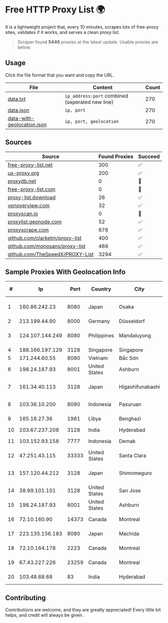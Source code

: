 
# Free HTTP Proxy List 🌍

It is a lightweight project that, every 10 minutes, scrapes lots of free-proxy sites, validates if it works, and serves a clean proxy list.


> Scraper found **5446** proxies at the latest update. Usable proxies are below.

## Usage

Click the file format that you want and copy the URL.


|File|Content|Count|
|----|-------|-----|
|[data.txt](https://raw.githubusercontent.com/themiralay/Proxy-List-World/master/data.txt)|`ip_address:port` combined (seperated new line)|270|
|[data.json](https://raw.githubusercontent.com/themiralay/Proxy-List-World/master/data.json)|`ip, port`|270|
|[data-with-geolocation.json](https://raw.githubusercontent.com/themiralay/Proxy-List-World/master/data-with-geolocation.json)|`ip, port, geolocation`|270|

## Sources

|Source|Found Proxies|Succeed|
|------|-------------|-------|
|[free-proxy-list.net](https://free-proxy-list.net)|300|✅|
|[us-proxy.org](https://www.us-proxy.org)|200|✅|
|[proxydb.net](http://proxydb.net)|0|🚫|
|[free-proxy-list.com](https://free-proxy-list.com/?page=&port=&type%5B%5D=http&type%5B%5D=https&up_time=0&search=Search)|0|🚫|
|[proxy-list.download](https://www.proxy-list.download/HTTP)|26|✅|
|[vpnoverview.com](https://vpnoverview.com/privacy/anonymous-browsing/free-proxy-servers)|32|✅|
|[proxyscan.io](https://www.proxyscan.io)|0|🚫|
|[proxylist.geonode.com](https://proxylist.geonode.com/api/proxy-list?limit=300&page=1&sort_by=lastChecked&sort_type=desc&protocols=http,https)|52|✅|
|[proxyscrape.com](https://api.proxyscrape.com/v2/?request=displayproxies&protocol=http&timeout=10000&country=all&ssl=all&anonymity=all)|676|✅|
|[github.com/clarketm/proxy-list](https://raw.githubusercontent.com/clarketm/proxy-list/master/proxy-list-raw.txt)|400|✅|
|[github.com/monosans/proxy-list](https://raw.githubusercontent.com/monosans/proxy-list/main/proxies/http.txt)|466|✅|
|[github.com/TheSpeedX/PROXY-List](https://raw.githubusercontent.com/TheSpeedX/PROXY-List/master/http.txt)|3294|✅|


## Sample Proxies With Geolocation Info

|#|Ip|Port|Country|City|Internet Service Provider|
|-|--|----|-------|----|-------------------------|
|1|160.86.242.23|8080|Japan|Osaka|Sony Network Communications Inc|
|2|213.199.44.90|8000|Germany|Düsseldorf|Contabo GmbH|
|3|124.107.144.249|8080|Philippines|Mandaluyong|Philippine Long Distance Telephone Co.|
|4|188.166.197.129|3128|Singapore|Singapore|DigitalOcean, LLC|
|5|171.244.60.55|8080|Vietnam|Bắc Sơn|VIETEL|
|6|198.24.187.93|8001|United States|Ashburn|Secured Servers LLC|
|7|161.34.40.113|3128|Japan|Higashifunabashi|NTT PC Communications, Inc.|
|8|103.36.10.200|8080|Indonesia|Pasuruan|PT Awinet Global Mandiri|
|9|165.16.27.36|1981|Libya|Benghazi|Aljeel Aljadeed For Technology|
|10|103.67.237.208|3128|India|Hyderabad|OASISGSSERVICES|
|11|103.152.93.158|7777|Indonesia|Demak|PT. JAYA LINTAS INDONESIA|
|12|47.251.43.115|33333|United States|Santa Clara|Alibaba Cloud LLC|
|13|157.120.44.212|3128|Japan|Shimomeguro|NTT PC Communications, Inc.|
|14|38.99.101.101|3128|United States|San Jose|Cogent Communications|
|15|198.24.187.93|8001|United States|Ashburn|Secured Servers LLC|
|16|72.10.160.90|14373|Canada|Montreal|GloboTech Communications|
|17|223.135.156.183|8080|Japan|Machida|So-net Corporation|
|18|72.10.164.178|2223|Canada|Montreal|GloboTech Communications|
|19|67.43.227.226|23259|Canada|Montreal|GloboTech Communications|
|20|103.48.68.68|83|India|Hyderabad|Country Online Services PVT LTD|



## Contributing

Contributions are welcome, and they are greatly appreciated! Every
little bit helps, and credit will always be given.


